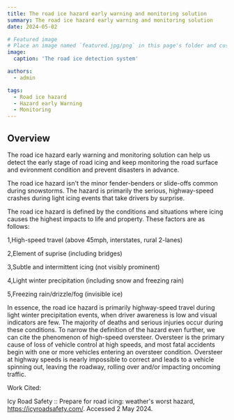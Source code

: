 ```yaml
---
title: The road ice hazard early warning and monitoring solution
summary: The road ice hazard early warning and monitoring solution
date: 2024-05-02

# Featured image
# Place an image named `featured.jpg/png` in this page's folder and customize its options here.
image:
  caption: 'The road ice detection system'

authors:
  - admin

tags:
  - Road ice hazard
  - Hazard early Warning
  - Monitoring
---
```


## Overview

The road ice hazard early warning and monitoring solution can help us detect the early stage of road icing and keep monitoring the road surface and evironment condition and prevent disasters in advance.

The road ice hazard isn't the minor fender-benders or slide-offs common during snowstorms. The hazard is primarily the serious, highway-speed crashes during light icing events that take drivers by surprise. 

The road ice hazard is defined by the conditions and situations where icing causes the highest impacts to life and property. These factors are as follows:

1,High-speed travel (above 45mph, interstates, rural 2-lanes)

2,Element of suprise (including bridges)

3,Subtle and intermittent icing (not visibly prominent)

4,Light winter precipitation (including snow and freezing rain)

5,Freezing rain/drizzle/fog (invisible ice)

In essence, the road ice hazard is primarily highway-speed travel during light winter precipitation events, when driver awareness is low and visual indicators are few. The majority of deaths and serious injuries occur during these conditions. To narrow the definition of the hazard even further, we can cite the phenomenon of high-speed oversteer. Oversteer is the primary cause of loss of vehicle control at high speeds, and most fatal accidents begin with one or more vehicles entering an oversteer condition. Oversteer at highway speeds is nearly impossible to correct and leads to a vehicle spinning out, leaving the roadway, rolling over and/or impacting oncoming traffic.

Work Cited:

Icy Road Safety :: Prepare for road icing: weather's worst hazard, https://icyroadsafety.com/. Accessed 2 May 2024.


